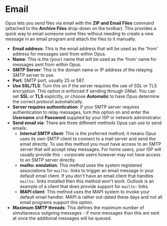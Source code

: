 # Email

Opus lets you send files via email with the **ZIP and Email Files** command (attached to the **Archive Files** drop-down on the toolbar). This provides a quick way to email someone some files without needing to create a new message in an email program and attach the files to it manually.

- **Email address**: This is the email address that will be used as the 'from' address for messages sent from within Opus.
- **Name**: This is the (your) name that will be used as the 'from' name for messages sent from within Opus.
- **SMTP Server**: This is the domain name or IP address of the relaying SMTP server to use.
- **Port**: SMTP port, usually 25 or 587.
- **Use SSL/TLS**: Turn this on if the server requires the use of SSL or TLS encryption. This option is enforced if sending through GMail. You can set **SSL** or **TLS** explicitly, or choose **Automatic** to have Opus determine the correct protocol automatically.
- **Server requires authentication**: If your SMTP server requires authentication to relay messages, turn this option on and enter the **Username** and **Password** supplied by your ISP or network administrator.
- **Send email via**: There are three different methods Opus can use to send emails:
  - **Internal SMTP client**: This is the preferred method; it means Opus uses its own SMTP client to connect to a mail server and send the email directly. To use this method you must have access to an SMTP server that will accept relay messages. For home users, your ISP will usually provide this - corporate users however may not have access to an SMTP server directly.
  - **mailto: emulation**: This method uses the system registered associations for `mailto:` links to trigger an email message in your default email client. If you don't have an email client that handles `mailto:` links installed then this method won't work. Outlook is an example of a client that does provide support for `mailto:` links.
  - **MAPI client**: This method uses the MAPI system to invoke your default email handler. MAPI is rather out-dated these days and not all email programs support this option.
- **Maximum SMTP threads**: This defines the maximum number of simultaneous outgoing messages - if more messages than this are sent at once the additional messages will be queued.
